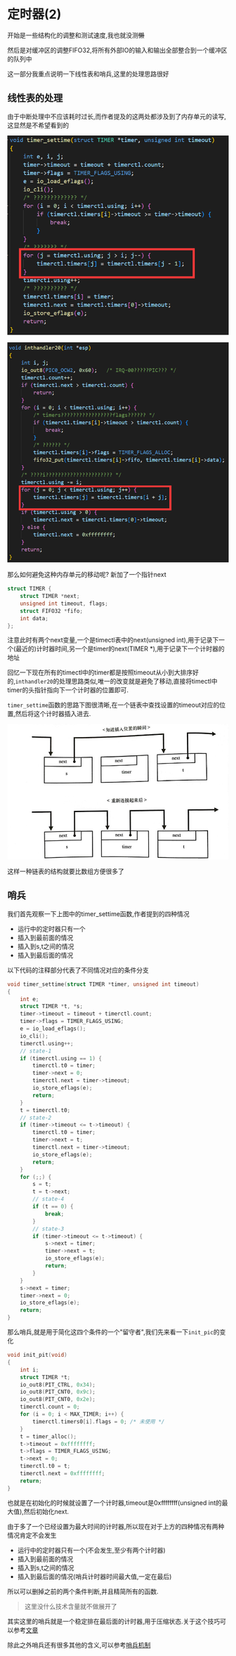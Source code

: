 


# 定时器(2)

开始是一些结构化的调整和测试速度,我也就没测~~懒~~

然后是对缓冲区的调整FIFO32,将所有外部IO的输入和输出全部整合到一个缓冲区的队列中

这一部分我重点说明一下线性表和哨兵,这里的处理思路很好

## 线性表的处理

由于中断处理中不应该耗时过长,而作者提及的这两处都涉及到了内存单元的读写,这显然是不希望看到的

![20220713034652](https://raw.githubusercontent.com/learner-lu/picbed/master/20220713034652.png)

![20220713034714](https://raw.githubusercontent.com/learner-lu/picbed/master/20220713034714.png)

那么如何避免这种内存单元的移动呢? 新加了一个指针next

```c
struct TIMER {
    struct TIMER *next;
	unsigned int timeout, flags;
	struct FIFO32 *fifo;
	int data;
};
```

注意此时有两个next变量,一个是timectl表中的next(unsigned int),用于记录下一个(最近的)计时器时间,另一个是timer的next(TIMER *),用于记录下一个计时器的地址

回忆一下现在所有的timectl中的timer都是按照timeout从小到大排序好的,`inthandler20`的处理思路类似,唯一的改变就是避免了移动,直接将timectl中timer的头指针指向下一个计时器的位置即可.

`timer_settime`函数的思路下图很清晰,在一个链表中查找设置的timeout对应的位置,然后将这个计时器插入进去.

![sklj9](https://raw.githubusercontent.com/learner-lu/picbed/master/sklj9.jpg)

这样一种链表的结构就要比数组方便很多了

## 哨兵

我们首先观察一下上图中的timer_settime函数,作者提到的四种情况

- 运行中的定时器只有一个
- 插入到最前面的情况
- 插入到s,t之间的情况
- 插入到最后面的情况

以下代码的注释部分代表了不同情况对应的条件分支

```c
void timer_settime(struct TIMER *timer, unsigned int timeout)
{
	int e;
	struct TIMER *t, *s;
	timer->timeout = timeout + timerctl.count;
	timer->flags = TIMER_FLAGS_USING;
	e = io_load_eflags();
	io_cli();
	timerctl.using++;
	// state-1
	if (timerctl.using == 1) {
		timerctl.t0 = timer;
		timer->next = 0;
		timerctl.next = timer->timeout;
		io_store_eflags(e);
		return;
	}
	t = timerctl.t0;
	// state-2
	if (timer->timeout <= t->timeout) {
		timerctl.t0 = timer;
		timer->next = t;
		timerctl.next = timer->timeout;
		io_store_eflags(e);
		return;
	}
	for (;;) {
		s = t;
		t = t->next;
		// state-4
		if (t == 0) {
			break;
		}
		// state-3
		if (timer->timeout <= t->timeout) {
			s->next = timer;
			timer->next = t;
			io_store_eflags(e);
			return;
		}
	}
	s->next = timer;
	timer->next = 0;
	io_store_eflags(e);
	return;
}
```

那么哨兵,就是用于简化这四个条件的一个"留守者",我们先来看一下`init_pic`的变化

```c
void init_pit(void)
{
	int i;
	struct TIMER *t;
	io_out8(PIT_CTRL, 0x34);
	io_out8(PIT_CNT0, 0x9c);
	io_out8(PIT_CNT0, 0x2e);
	timerctl.count = 0;
	for (i = 0; i < MAX_TIMER; i++) {
		timerctl.timers0[i].flags = 0; /* 未使用 */
	}
	t = timer_alloc();
	t->timeout = 0xffffffff;
	t->flags = TIMER_FLAGS_USING;
	t->next = 0;
	timerctl.t0 = t;
	timerctl.next = 0xffffffff;
	return;
}
```

也就是在初始化的时候就设置了一个计时器,timeout是0xffffffff(unsigned int的最大值),然后初始化next.

由于多了一个已经设置为最大时间的计时器,所以现在对于上方的四种情况有两种情况肯定不会发生

- 运行中的定时器只有一个(不会发生,至少有两个计时器)
- 插入到最前面的情况
- 插入到s,t之间的情况
- 插入到最后面的情况(哨兵计时器时间最大值,一定在最后)

所以可以删掉之前的两个条件判断,并且精简所有的函数.

> 这里没什么技术含量就不做展开了


其实这里的哨兵就是一个稳定排在最后面的计时器,用于压缩状态.关于这个技巧可以参考[文章](https://blog.csdn.net/m0_60090611/article/details/118803146)

除此之外哨兵还有很多其他的含义,可以参考[哨兵机制](https://blog.csdn.net/universsky2015/article/details/102590330)

